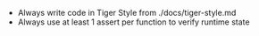 - Always write code in Tiger Style from ./docs/tiger-style.md
- Always use at least 1 assert per function to verify runtime state
